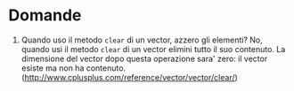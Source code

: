 # Domande

1. Quando uso il metodo `clear` di un vector, azzero gli elementi?
	No, quando usi il metodo `clear` di un vector elimini tutto il suo contenuto. La dimensione del vector dopo questa operazione sara' zero: il vector esiste ma non ha contenuto.
	(http://www.cplusplus.com/reference/vector/vector/clear/)


